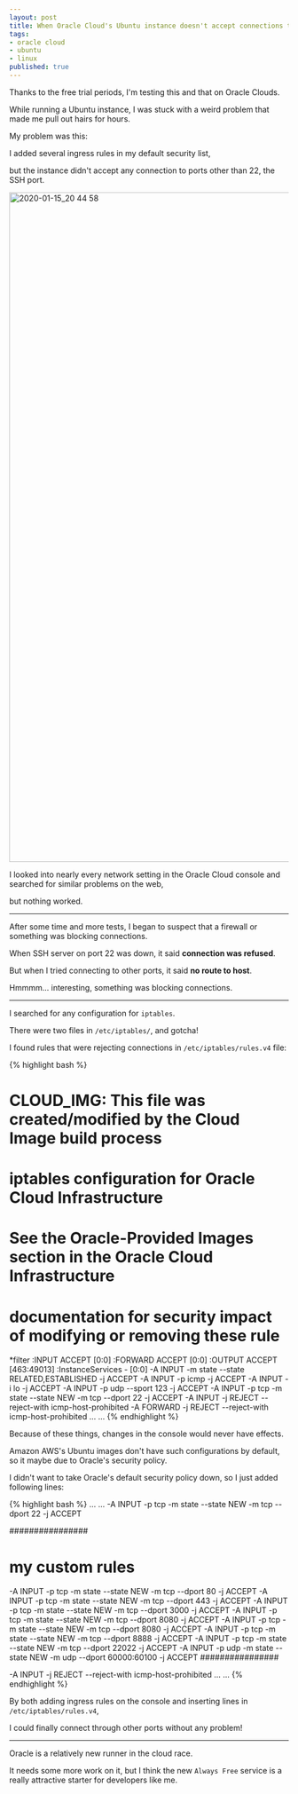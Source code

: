 ```yaml
---
layout: post
title: When Oracle Cloud's Ubuntu instance doesn't accept connections to ports other than 22
tags:
- oracle cloud
- ubuntu
- linux
published: true
---
```


Thanks to the free trial periods, I'm testing this and that on Oracle Clouds.

While running a Ubuntu instance, I was stuck with a weird problem that made me pull out hairs for hours.


My problem was this:

I added several ingress rules in my default security list,

but the instance didn't accept any connection to ports other than 22, the SSH port.

<img width="1207" alt="2020-01-15_20 44 58" src="https://user-images.githubusercontent.com/185988/72434470-020f1900-37df-11ea-8ef5-5464e79e3668.png">

I looked into nearly every network setting in the Oracle Cloud console and searched for similar problems on the web,

but nothing worked.

----

After some time and more tests, I began to suspect that a firewall or something was blocking connections.

When SSH server on port 22 was down, it said **connection was refused**.

But when I tried connecting to other ports, it said **no route to host**.

Hmmmm... interesting, something was blocking connections.

----

I searched for any configuration for `iptables`.

There were two files in `/etc/iptables/`, and gotcha!

I found rules that were rejecting connections in `/etc/iptables/rules.v4` file:

{% highlight bash %}
# CLOUD_IMG: This file was created/modified by the Cloud Image build process
# iptables configuration for Oracle Cloud Infrastructure

# See the Oracle-Provided Images section in the Oracle Cloud Infrastructure
# documentation for security impact of modifying or removing these rule

*filter
:INPUT ACCEPT [0:0]
:FORWARD ACCEPT [0:0]
:OUTPUT ACCEPT [463:49013]
:InstanceServices - [0:0]
-A INPUT -m state --state RELATED,ESTABLISHED -j ACCEPT
-A INPUT -p icmp -j ACCEPT
-A INPUT -i lo -j ACCEPT
-A INPUT -p udp --sport 123 -j ACCEPT
-A INPUT -p tcp -m state --state NEW -m tcp --dport 22 -j ACCEPT
-A INPUT -j REJECT --reject-with icmp-host-prohibited
-A FORWARD -j REJECT --reject-with icmp-host-prohibited
...
...
{% endhighlight %}

Because of these things, changes in the console would never have effects.

Amazon AWS's Ubuntu images don't have such configurations by default, so it maybe due to Oracle's security policy.

I didn't want to take Oracle's default security policy down, so I just added following lines:

{% highlight bash %}
...
...
-A INPUT -p tcp -m state --state NEW -m tcp --dport 22 -j ACCEPT

################
# my custom rules
-A INPUT -p tcp -m state --state NEW -m tcp --dport 80 -j ACCEPT
-A INPUT -p tcp -m state --state NEW -m tcp --dport 443 -j ACCEPT
-A INPUT -p tcp -m state --state NEW -m tcp --dport 3000 -j ACCEPT
-A INPUT -p tcp -m state --state NEW -m tcp --dport 8080 -j ACCEPT
-A INPUT -p tcp -m state --state NEW -m tcp --dport 8080 -j ACCEPT
-A INPUT -p tcp -m state --state NEW -m tcp --dport 8888 -j ACCEPT
-A INPUT -p tcp -m state --state NEW -m tcp --dport 22022 -j ACCEPT
-A INPUT -p udp -m state --state NEW -m udp --dport 60000:60100 -j ACCEPT
################

-A INPUT -j REJECT --reject-with icmp-host-prohibited
...
...
{% endhighlight %}

By both adding ingress rules on the console and inserting lines in `/etc/iptables/rules.v4`,

I could finally connect through other ports without any problem!

----

Oracle is a relatively new runner in the cloud race.

It needs some more work on it, but I think the new `Always Free` service is a really attractive starter for developers like me.

